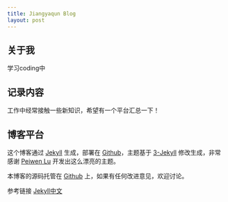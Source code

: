 ```yaml
---
title: Jiangyaqun Blog
layout: post
---
```


## 关于我

学习coding中

## 记录内容

工作中经常接触一些新知识，希望有一个平台汇总一下！

## 博客平台

这个博客通过 [Jekyll](http://jekyllrb.com/) 生成，部署在 [Github](https://pages.github.com)，主题基于 [3-Jekyll](https://github.com/P233/3-Jekyll) 修改生成，非常感谢 [Peiwen Lu](https://github.com/P233) 开发出这么漂亮的主题。

本博客的源码托管在 [Github](https://github.com/jiangyaqunqun/jiangyaqunqun.github.io) 上，如果有任何改进意见，欢迎讨论。

参考链接 [Jekyll中文](http://www.jekyll.com.cn/docs/templates/)
